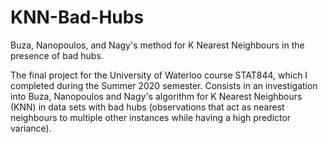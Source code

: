 # KNN-Bad-Hubs
Buza, Nanopoulos, and Nagy's method for K Nearest Neighbours in the presence of bad hubs.

The final project for the University of Waterloo course STAT844, which I completed during the Summer 2020 semester. Consists in an investigation into Buza, Nanopoulos and Nagy's algorithm for K Nearest Neighbours (KNN) in data sets with bad hubs (observations that act as nearest neighbours to multiple other instances while having a high predictor variance).
